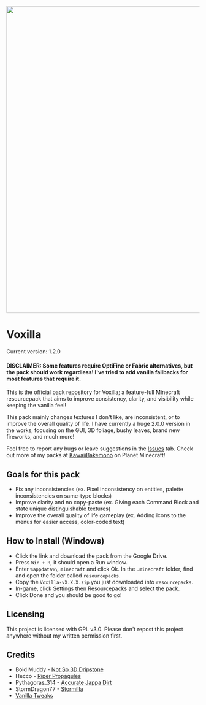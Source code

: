 <p align="center">
  <img src="https://i.imgur.com/Nne5P3e.png" width="800px">
</p>

# Voxilla

Current version: 1.2.0

#### DISCLAIMER: Some features require OptiFine or Fabric alternatives, but the pack should work regardless! I've tried to add vanilla fallbacks for most features that require it. 

This is the official pack repository for Voxilla; a feature-full Minecraft resourcepack that aims to improve consistency, clarity, and visibility while keeping the vanilla feel! 

This pack mainly changes textures I don't like, are inconsistent, or to improve the overall quality of life. I have currently a huge 2.0.0 version in the works, focusing on the GUI, 3D foliage, bushy leaves, brand new fireworks, and much more! 

Feel free to report any bugs or leave suggestions in the [Issues](https://github.com/LunaBytes/Voxilla/issues) tab.
Check out more of my packs at [KawaiiBakemono](https://www.planetminecraft.com/member/kawaiibakemono/) on Planet Minecraft!

## Goals for this pack
- Fix any inconsistencies (ex. Pixel inconsistency on entities, palette inconsistencies on same-type blocks)
- Improve clarity and no copy-paste (ex. Giving each Command Block and state unique distinguishable textures)
- Improve the overall quality of life gameplay (ex. Adding icons to the menus for easier access, color-coded text)

## How to Install (Windows)
- Click the link and download the pack from the Google Drive.
- Press `Win + R`, it should open a Run window.
- Enter `%appdata%\.minecraft` and click Ok. In the `.minecraft` folder, find and open the folder called `resourcepacks`.
- Copy the `Voxilla-vX.X.X.zip` you just downloaded into `resourcepacks`.
- In-game, click Settings then Resourcepacks and select the pack.
- Click Done and you should be good to go!

## Licensing
This project is licensed with GPL v3.0. Please don't repost this project anywhere without my written permission first.

## Credits
- Bold Muddy - [Not So 3D Dripstone](https://www.planetminecraft.com/texture-pack/not-so-3d-dripstone/)
- Hecco - [Riper Propagules](https://www.planetminecraft.com/texture-pack/riper-propagules/)
- Pythagoras_314 - [Accurate Jappa Dirt](https://www.planetminecraft.com/texture-pack/accurate-jappa-dirt/)
- StormDragon77 - [Stormilla](https://www.planetminecraft.com/texture-pack/fixed-inconsistencies/)
- [Vanilla Tweaks](https://vanillatweaks.net/)
